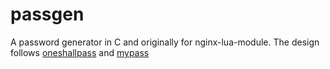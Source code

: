 # passgen
A password generator in C and originally for nginx-lua-module. The design
follows [oneshallpass](https://github.com/maxtaco/oneshallpass) and
[mypass](https://github.com/cyfdecyf/mypass)
